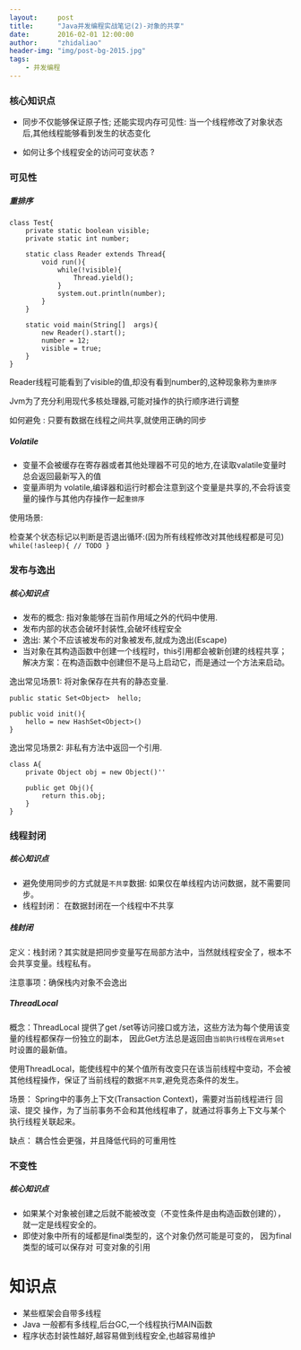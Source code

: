 ```yaml
---
layout:     post
title:      "Java并发编程实战笔记(2)-对象的共享"
date:       2016-02-01 12:00:00
author:     "zhidaliao"
header-img: "img/post-bg-2015.jpg"
tags:
    - 并发编程
---
```


### 核心知识点

- 同步不仅能够保证原子性; 还能实现内存可见性: 当一个线程修改了对象状态后,其他线程能够看到发生的状态变化

- 如何让多个线程安全的访问可变状态 ?

### 可见性

##### 重排序

```
class Test{
	private static boolean visible;
	private static int number;

	static class Reader extends Thread{
		void run(){
			while(!visible){
				Thread.yield();
			}
			system.out.println(number);
		}
	}

	static void main(String[]  args){
		new Reader().start();
		number = 12;
		visible = true;
	}
}
```

Reader线程可能看到了visible的值,却没有看到number的,这种现象称为`重排序`

Jvm为了充分利用现代多核处理器,可能对操作的执行顺序进行调整

如何避免 : 只要有数据在线程之间共享,就使用正确的同步

##### Volatile

- 变量不会被缓存在寄存器或者其他处理器不可见的地方,在读取valatile变量时总会返回最新写入的值
- 变量声明为 volatile,编译器和运行时都会注意到这个变量是共享的,不会将该变量的操作与其他内存操作一起`重排序`

使用场景:

检查某个状态标记以判断是否退出循环:(因为所有线程修改对其他线程都是可见)
`
while(!asleep){
	// TODO
}
`

### 发布与逸出

##### 核心知识点

- 发布的概念: 指对象能够在当前作用域之外的代码中使用.
- 发布内部的状态会破坏封装性,会破坏线程安全
- 逸出:  某个不应该被发布的对象被发布,就成为逸出(Escape)
- 当对象在其构造函数中创建一个线程时，this引用都会被新创建的线程共享；解决方案：在构造函数中创建但不是马上启动它，而是通过一个方法来启动。

逸出常见场景1: 将对象保存在共有的静态变量.

```
public static Set<Object>  hello;

public void init(){
	hello = new HashSet<Object>()
}
```


逸出常见场景2: 非私有方法中返回一个引用.

```
class A{
	private Object obj = new Object()''

	public get Obj(){
		return this.obj;
	}
}
```


### 线程封闭

##### 核心知识点

- 避免使用同步的方式就是`不共享`数据: 如果仅在单线程内访问数据，就不需要同步。
- 线程封闭： 在数据封闭在一个线程中不共享

##### 栈封闭

定义：栈封闭？其实就是把同步变量写在局部方法中，当然就线程安全了，根本不会共享变量。线程私有。

注意事项：确保栈内对象不会逸出

##### ThreadLocal

概念：ThreadLocal 提供了get /set等访问接口或方法，这些方法为每个使用该变量的线程都保存一份独立的副本， 因此Get方法总是返回由`当前执行线程在调用set`时设置的最新值。

使用ThreadLocal，能使线程中的某个值所有改变只在该当前线程中变动，不会被其他线程操作，保证了当前线程的数据`不共享`,避免竞态条件的发生。

场景： Spring中的事务上下文(Transaction Context)，需要对当前线程进行 回滚、提交 操作，为了当前事务不会和其他线程串了，就通过将事务上下文与某个执行线程关联起来。

缺点： 耦合性会更强，并且降低代码的可重用性

### 不变性

##### 核心知识点

- 如果某个对象被创建之后就不能被改变（不变性条件是由构造函数创建的），就一定是线程安全的。
- 即使对象中所有的域都是final类型的，这个对象仍然可能是可变的， 因为final类型的域可以保存对 可变对象的引用



# 知识点
- 某些框架会自带多线程
- Java 一般都有多线程,后台GC,一个线程执行MAIN函数
- 程序状态封装性越好,越容易做到线程安全,也越容易维护
